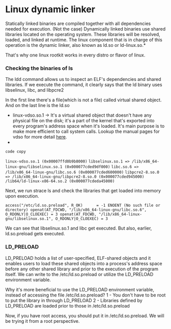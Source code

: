# Linux dynamic linker
Statically linked binaries are compiled together with all dependencies needed for execution. (Not the case)
Dynamically linked binaries use shared libraries located on the operating system. These libraries will be resolved, loaded, and linked at runtime. The linux component that is in charge of this operation is the dynamic linker,
 also known as ld.so or ld-linux.so.*

That's why one linux rootkit works in every distro or flavor of linux.

### Checking the binaries of ls

The ldd command allows us to inspect an ELF's dependencies and shared libraries.
If we execute the command, it clearly says that the ld binary uses libselinux, libc, and libpcre2

In the first line there's a file(which is not a file) called virtual shared object.
And on the last line is the ld.so
- linux-vdso.so.1 -> It's a virtual shared object that doesn't have any physical file on the disk; it's a part 
of the kernel that's exported into every program's address space when it's loaded. It's main purpose is to make more efficient to call system calls. Lookup the manual pages for vdso for more detail [here](https://man7.org/linux/man-pages/man7/vdso.7.html).
-  
`code copy`


`linux-vdso.so.1 (0x00007ffd0b9b8000)`
`libselinux.so.1 => /lib/x86_64-linux-gnu/libselinux.so.1 (0x000077cded9df000)`
`libc.so.6 => /lib/x86_64-linux-gnu/libc.so.6 (0x000077cded600000)`
`libpcre2-8.so.0 => /lib/x86_64-linux-gnu/libpcre2-8.so.0 (0x000077cded945000)`
`/lib64/ld-linux-x86-64.so.2 (0x000077cdeda45000)`


Next, we run strace ls and check the libraries that get loaded into memory upon execution.


`
access("/etc/ld.so.preload", R_OK)      = -1 ENOENT (No such file or directory)
openat(AT_FDCWD, "/lib/x86_64-linux-gnu/libc.so.6", O_RDONLY|O_CLOEXEC) = 3
openat(AT_FDCWD, "/lib/x86_64-linux-gnu/libselinux.so.1", O_RDONLY|O_CLOEXEC) = 3
`

We can see that libselinux.so.1 and libc get executed. But also, earlier, ld.so.preload gets executed.

### LD_PRELOAD
LD_PRELOAD holds a list of user-specified, ELF-shared objects and it enables users to load these shared objects into
a process's address space before any other shared library and prior to the execution of the program itself.
We can write to the /etc/ld.so.preload or utilize the LD_PRELOAD environment variable.

Why it's more beneficial to use the LD_PRELOAD environment variable, instead of accessing the file /etc/ld.so.preload?
1 - You don't have to be root to put the library in through LD_PRELOAD
2 - Libraries defined by LD_PRELOAD are loaded prior to those in /etc/ld.so.preload

Now, if you have root access, you should put it in /etc/ld.so.preload.
We will be trying it from a root perspective.




